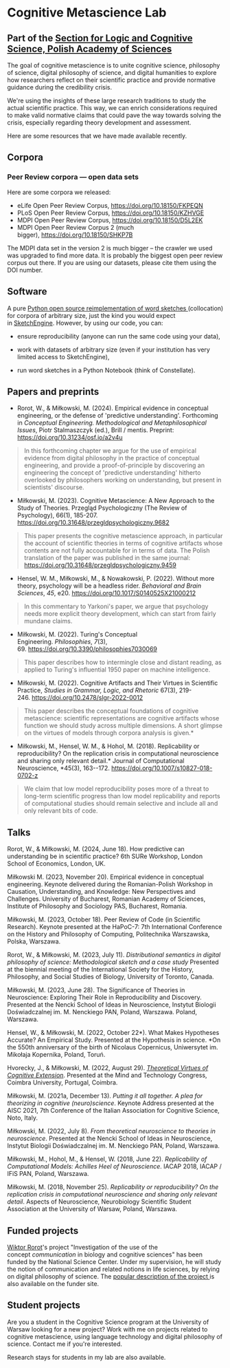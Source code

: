 # Cognitive Metascience Lab
## Part of the [Section for Logic and Cognitive Science, Polish Academy of Sciences ](https://ifispan.pl/en/filozofia/logic-and-cognitive-science/)

The goal of cognitive metascience is to unite cognitive science, philosophy of science, digital philosophy of science, and digital humanities to explore how researchers reflect on their scientific practice and provide normative guidance during the credibility crisis.

We're using the insights of these large research traditions to study the actual scientific practice. This way, we can enrich considerations required to make valid normative claims that could pave the way towards solving the crisis, especially regarding theory development and assessment.

Here are some resources that we have made available recently.

## Corpora

### Peer Review corpora — open data sets

Here are some corpora we released:

* eLife Open Peer Review Corpus, <https://doi.org/10.18150/FKPEQN>
* PLoS Open Peer Review Corpus, <https://doi.org/10.18150/KZHVGE>
* MDPI Open Peer Review Corpus, <https://doi.org/10.18150/D5L2EK>
* MDPI Open Peer Review Corpus 2 (much bigger), <https://doi.org/10.18150/SHKP7B>

The MDPI data set in the version 2 is much bigger – the crawler we used was upgraded to find more data. It is probably the biggest open peer review corpus out there. If you are using our datasets, please cite them using the DOI number.

## Software

A pure [Python open source reimplementation of word sketches ](https://github.com/cognitive-metascience/word_sketch)(collocation) for corpora of arbitrary size, just the kind you would expect in [SketchEngine](https://www.sketchengine.eu/). However, by using our code, you can:

-   ensure reproducibility (anyone can run the same code using your data),

-   work with datasets of arbitrary size (even if your institution has very limited access to SketchEngine),

-   run word sketches in a Python Notebook (think of Constellate).

## Papers and preprints

-   Rorot, W., & Miłkowski, M. (2024). Empirical evidence in conceptual engineering, or the defense of 'predictive understanding'. Forthcoming in *Conceptual Engineering. Methodological and Metaphilosophical Issues*, Piotr Stalmaszczyk (ed.), Brill / mentis. Preprint: <https://doi.org/10.31234/osf.io/a2v4u>

> In this forthcoming chapter we argue for the use of empirical evidence from digital philosophy in the practice of conceptual engineering, and provide a proof-of-principle by discovering an engineering the concept of 'predictive understanding' hitherto overlooked by philosophers working on understanding, but present in scientists' discourse.

- Miłkowski, M. (2023). Cognitive Metascience: A New Approach to the Study of Theories. Przegląd Psychologiczny (The Review of Psychology), 66(1), 185-207. <https://doi.org/10.31648/przegldpsychologiczny.9682>

> This paper presents the cognitive metascience approach, in particular the account of scientific theories in terms of cognitive artifacts whose contents are not fully accountable for in terms of data. The Polish translation of the paper was published in the same journal: <https://doi.org/10.31648/przegldpsychologiczny.9459>

-   Hensel, W. M., Miłkowski, M., & Nowakowski, P. (2022). Without more theory, psychology will be a headless rider. *Behavioral and Brain Sciences*, *45*, e20. <https://doi.org/10.1017/S0140525X21000212>

> In this commentary to Yarkoni's paper, we argue that psychology needs more explicit theory development, which can start from fairly mundane claims.

-   Miłkowski, M. (2022). Turing's Conceptual Engineering. *Philosophies*, *7*(3), 69. <https://doi.org/10.3390/philosophies7030069>

> This paper describes how to intermingle close and distant reading, as applied to Turing's influential 1950 paper on machine intelligence.

-   Miłkowski, M. (2022). Cognitive Artifacts and Their Virtues in Scientific Practice, *Studies in Grammar, Logic, and Rhetoric* 67(3), 219-246. <https://doi.org/10.2478/slgr-2022-0012>

> This paper describes the conceptual foundations of cognitive metascience: scientific representations are cognitive artifacts whose function we should study across multiple dimensions. A short glimpse on the virtues of models through corpora analysis is given.*

-   Miłkowski, M., Hensel, W. M., & Hohol, M. (2018). Replicability or reproducibility? On the replication crisis in computational neuroscience and sharing only relevant detail.* Journal of Computational Neuroscience, *45(3), 163--172. <https://doi.org/10.1007/s10827-018-0702-z>

> We claim that low model reproducibility poses more of a threat to long-term scientific progress than low model replicability and reports of computational studies should remain selective and include all and only relevant bits of code.

## Talks

Rorot, W., & Miłkowski, M. (2024, June 18). How predictive can understanding be in scientific practice? 6th SURe Workshop, London School of Economics,
London, UK.

Miłkowski M. (2023, November 20). Empirical evidence in conceptual engineering. Keynote delivered during the Romanian-Polish Workshop in Causation, Understanding, and Knowledge: New Perspectives and Challenges. University of Bucharest, Romanian Academy of Sciences, Institute of Philosophy and Sociology PAS, Bucharest, Romania.

Miłkowski, M. (2023, October 18). Peer Review of Code (in Scientific Research). Keynote presented at the HaPoC-7: 7th International Conference on the History and Philosophy of Computing, Politechnika Warszawska, Polska, Warszawa.

Rorot, W., & Miłkowski, M. (2023, July 11). _Distributional semantics in digital philosophy of science: Methodological sketch and a case study_ Presented at the biennial meeting of the International Society for the History, Philosophy, and Social Studies of Biology, University of Toronto, Canada.

Miłkowski, M. (2023, June 28). The Significance of Theories in Neuroscience: Exploring Their Role in Reproducibility and Discovery. Presented at the Nencki School of Ideas in Neuroscience, Instytut Biologii Doświadczalnej im. M. Nenckiego PAN, Poland, Warszawa. Poland, Warszawa.

Hensel, W., & Miłkowski, M. (2022, October 22*). What Makes Hypotheses Accurate? An Empirical Study. Presented at the Hypothesis in science. *On the 550th anniversary of the birth of Nicolaus Copernicus, Uniwersytet im. Mikołaja Kopernika, Poland, Toruń.

Hvorecky, J., & Miłkowski, M. (2022, August 29). *[Theoretical Virtues of Cognitive Extension](https://youtu.be/AohZvaOqik0)*. Presented at the Mind and Technology Congress, Coimbra University, Portugal, Coimbra.

Miłkowski, M. (2021a, December 13). *Putting it all together. A plea for theorizing in cognitive (neuro)science*. Keynote Address presented at the AISC 2021, 7th Conference of the Italian Association for Cognitive Science, Noto, Italy.

Miłkowski, M. (2022, July 8). *From theoretical neuroscience to theories in neuroscience*. Presented at the Nencki School of Ideas in Neuroscience, Instytut Biologii Doświadczalnej im. M. Nenckiego PAN, Poland, Warszawa.

Miłkowski, M., Hohol, M., & Hensel, W. (2018, June 22). *Replicability of Computational Models: Achilles Heel of Neuroscience*. IACAP 2018, IACAP / IFiS PAN, Poland, Warszawa.

Miłkowski, M. (2018, November 25). *Replicability or reproducibility? On the replication crisis in computational neuroscience and sharing only relevant detail*. Aspects of Neuroscience, Neurobiology Scientific Student Association at the University of Warsaw, Poland, Warszawa.

## Funded projects

[Wiktor Rorot](https://wiktor.rorot.pl/)'s project "Investigation of the use of the concept *communication* in biology and cognitive sciences" has been funded by the National Science Center. Under my supervision, he will study the notion of communication and related notions in life sciences, by relying on digital philosophy of science. The [popular description of the project ](https://www.ncn.gov.pl/sites/default/files/listy-rankingowe/2022-03-15-ako9z8/streszczenia/558141-en.pdf)is also available on the funder site.

## Student projects


Are you a student in the Cognitive Science program at the University of Warsaw looking for a new project? Work with me on projects related to cognitive metascience, using language technology and digital philosophy of science. Contact me if you're interested.

Research stays for students in my lab are also available.
